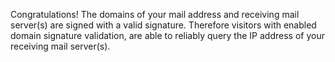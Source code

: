 Congratulations! The domains of your mail address and receiving mail server(s) are signed with a valid signature. Therefore visitors with enabled domain signature validation, are able to reliably query the IP address of your receiving mail server(s). 
